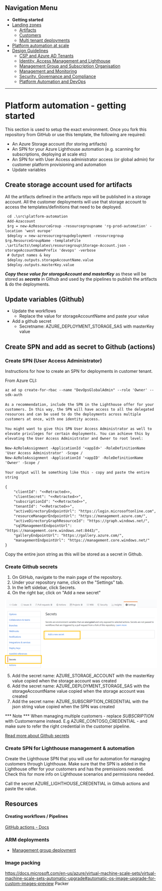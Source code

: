 ## Navigation Menu
* **Getting started**
* [Landing zones](../../docs/Landing-zones.md)
    -	[Artifacts](../../docs/Artifacts.md)
    -   [Customers](./cmdb#customers)
    -	[Multi tenant deployments](../../docs/Multi-tenant-deployments.md)
* [Platform automation at scale](../../docs/Platform-automation-at-scale.md)
* [Design Guidelines](../../docs/Design-Guidelines.md)
    -	[CSP and Azure AD Tenants](../../docs/CSP-and-Azure-AD-Tenants.md)
    -	[Identity, Access Management and Lighthouse](../../docs/Identity-Access-Management-and-Lighthouse.md)
    -	[Management Group and Subscription Organisation](../../docs/Management-Group-and-Subscription-Organisation.md)
    -	[Management and Monitoring](../../docs/Management-and-Monitoring.md)
    -	[Security, Governance and Compliance](../../docs/Security-Governance-and-Compliance.md)
    -	[Platform Automation and DevOps](../../docs/Platform-Automation-and-DevOps.md)
---

# Platform automation - getting started
This section is used to setup the exact environment. Once you fork this repository from GitHub or use this template, the following are required: 
 - An Azure Storage account (for storing artifacts)
 - An SPN for your Azure Lighthouse automation (e.g. scanning for subscriptions, deploying at scale etc)
 - An SPN for with User Access administrator access (or global admin) for customer platform provisioning and automation
 - Update variables

## Create storage account used for artifacts
All the artifacts defined in the artifacts repo will be published in a storage account. All the customer deployments will use that storage account to access the templates/definitions that need to be deployed. 

     cd .\src\platform-automation
     Add-Azaccount
     $rg = new-AzResourceGroup -resourcegroupname 'rg-prod-automation' -location 'west europe'
     $deploy = new-azresourcegroupdeployment -resourcegroup $rg.ResourceGroupName -templateFile .\artifacts\templates\resourcegroup\Storage-Account.json -storageAccountNamePrefix 'devops' -verbose
     # Output names & key     
     $deploy.outputs.storageAccountName.value     
     $deploy.outputs.masterKey.value

***Copy these value for storageAccount and masterKey*** as these will be stored as ***secrets*** in Github and used by the pipelines to publish the artifacts & do the deployments. 

## Update variables (Github)
 - Update the workflows 
    - Replace the value for storageAccountName and paste your value
 - Add a github secret 
    - Secretname: AZURE_DEPLOYMENT_STORAGE_SAS with masterKey value

## Create SPN and add as secret to Github (actions)

### Create SPN (User Access Administrator)
Instructions for how to create an SPN for deployments in customer tenant.

From Azure CLI:

    az ad sp create-for-rbac --name "DevOpsGlobalAdmin" --role 'Owner' --sdk-auth

    As a recommendation, include the SPN in the Lighthouse offer for your customers. In this way, the SPN will have access to all the delegated resources and can be used to do the deployments across multiple customers at once, with one identity access. 

    You might want to give this SPN User Access Administrator as well to elevate privileges for certain deployments. You can achieve this by elevating the User Access Administrator and Owner to root level: 

    New-AzRoleAssignment -ApplicationId '<appId>' -RoleDefinitionName 'User Access Administrator' -Scope /
    New-AzRoleAssignment -ApplicationId '<appID' -RoleDefinitionName 'Owner' -Scope /
    
    Your output will be something like this - copy and paste the entire string 

    {
        "clientId": "<<Retracted>>,
        "clientSecret": "<<Retracted>>",
        "subscriptionId": "<<Retracted>>",
        "tenantId": "<<Retracted>>",
        "activeDirectoryEndpointUrl": "https://login.microsoftonline.com",
        "resourceManagerEndpointUrl": "https://management.azure.com/",
        "activeDirectoryGraphResourceId": "https://graph.windows.net/",
        "sqlManagementEndpointUrl": "https://management.core.windows.net:8443/",
        "galleryEndpointUrl": "https://gallery.azure.com/",
        "managementEndpointUrl": "https://management.core.windows.net/"
    }

Copy the entire json string as this will be stored as a secret in Github.                   

### Create Github secrets 

1. On GitHub, navigate to the main page of the repository. 
2. Under your repository name, click on the "Settings" tab. 
3. In the left sidebar, click Secrets. 
4. On the right bar, click on "Add a new secret"  

[![Create Github secret](../../docs/media/create-secret.png)](#)

5. Add the secret name: AZURE_STORAGE_ACCOUNT with the masterKey value copied when the storage account was created 
6. Add the secret name: AZURE_DEPLOYMENT_STORAGE_SAS with the storageAccountName value copied when the storage account was created 
7. Add the secret name: AZURE_SUBSCRIPTION_CREDENTIAL with the json string value copied when the SPN was created


*** Note *** When managing multiple customers - replace _SUBSCRIPTION_ with Customername instead. E.g AZURE_CONTOSO_CREDENTIAL - and make sure to refer the right credential in the customer pipeline.

[Read more about Github secrets](https://github.com/Azure/actions-workflow-samples/blob/master/assets/create-secrets-for-GitHub-workflows.md)

### Create SPN for Lighthouse management & automation
Create the Lighthouse SPN that you will use for automation for managing customers through Lighthouse. Make sure that the SPN is added in the Lighthouse offer for your customers and has the premissions needed. Check this for more info on Lighthouse scenarios and permissions needed.

Call the secret AZURE_LIGHTHOUSE_CREDENTIAL in Github actions and paste the value.


## Resources
#### Creating workflows / Pipelines
[GitHub actions - Docs](https://help.github.com/en/actions/configuring-and-managing-workflows/configuring-a-workflow)

### ARM deployments
- [Management group deployment](https://docs.microsoft.com/en-us/azure/azure-resource-manager/templates/deploy-to-tenant#create-management-group)

### Image packing
https://docs.microsoft.com/en-us/azure/virtual-machine-scale-sets/virtual-machine-scale-sets-automatic-upgrade#automatic-os-image-upgrade-for-custom-images-preview
Packer

